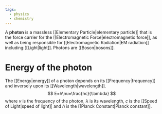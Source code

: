 ```yaml
---
tags:
  - physics
  - chemistry
---
```

A **photon** is a massless [[Elementary Particle|elementary particle]] that is the force carrier for the [[Electromagnetic Force|electromagnetic force]], as well as being responsible for [[Electromagnetic Radiation|EM radiation]] including [[Light|light]]. Photons are [[Boson|bosons]]. 
# Energy of the photon
The [[Energy|energy]] of a photon depends on its [[Frequency|frequency]] and inversely upon its [[Wavelength|wavelength]]. 
$$
E=h\nu=\frac{hc}{\lambda}
$$
where $\nu$ is the frequency of the photon, $\lambda$ is its wavelength, $c$ is the [[Speed of Light|speed of light]] and $h$ is the [[Planck Constant|Planck constant]].
